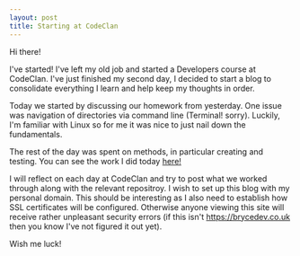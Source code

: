```yaml
---
layout: post
title: Starting at CodeClan
---
```


Hi there!

I've started! I've left my old job and started a Developers course at CodeClan. I've just finished my second day, I decided to start a blog to consolidate everything I learn and help keep my thoughts in order.

Today we started by discussing our homework from yesterday. One issue was navigation of directories via command line (Terminal! sorry). Luckily, I'm familiar with Linux so for me it was nice to just nail down the fundamentals.

The rest of the day was spent on methods, in particular creating and testing. You can see the work I did today <a href="https://github.com/mattbryce93/method-exercises">here!</a>

I will reflect on each day at CodeClan and try to post what we worked through along with the relevant repositroy. I wish to set up this blog with my personal domain. This should be interesting as I also need to establish how SSL certificates will be configured. Otherwise anyone viewing this site will receive rather unpleasant security errors (if this isn't https://brycedev.co.uk then you know I've not figured it out yet).

Wish me luck!
